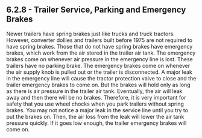 ## 6.2.8 - Trailer Service, Parking and Emergency Brakes
Newer trailers have spring brakes just like trucks and truck tractors. However, converter dollies and trailers built before 1975 are not required to have spring brakes. Those that do not have spring brakes have emergency brakes, which work from the air stored in the trailer air tank. The emergency brakes come on whenever air pressure in the emergency line is lost. These trailers have no parking brake. The emergency brakes come on whenever the air supply knob is pulled out or the trailer is disconnected. A major leak in the emergency line will cause the tractor protection valve to close and the trailer emergency brakes to come on. But the brakes will hold only as long as there is air pressure in the trailer air tank. Eventually, the air will leak away and then there will be no brakes. Therefore, it is very important for safety that you use wheel chocks when you park trailers without spring brakes.
You may not notice a major leak in the service line until you try to put the brakes on. Then, the air loss from the leak will lower the air tank pressure quickly. If it goes low enough, the trailer emergency brakes will come on.